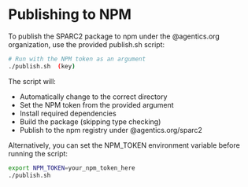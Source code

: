 # Publishing to NPM

To publish the SPARC2 package to npm under the @agentics.org organization, use the provided publish.sh script:

```bash
# Run with the NPM token as an argument
./publish.sh  (key)
```

The script will:
- Automatically change to the correct directory
- Set the NPM token from the provided argument
- Install required dependencies
- Build the package (skipping type checking)
- Publish to the npm registry under @agentics.org/sparc2

Alternatively, you can set the NPM_TOKEN environment variable before running the script:

```bash
export NPM_TOKEN=your_npm_token_here
./publish.sh